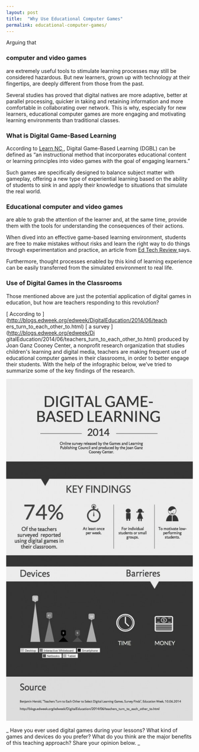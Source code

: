 ```yaml
---
layout: post
title:  "Why Use Educational Computer Games"
permalink: educational-computer-games/
---
```

Arguing that 

### computer and video games

are extremely useful tools to
stimulate learning processes may still be considered hazardous. But new
learners, grown up with technology at their fingertips, are deeply different
from those from the past.

Several studies has proved that digital natives are more adaptive, better at
parallel processing, quicker in taking and retaining information and more
comfortable in collaborating over network. This is why, especially for new
learners, educational computer games are more engaging and motivating 
learning environments
than traditional classes.

### What is Digital Game-Based Learning

According to [ Learn NC ](http://www.learnnc.org/lp/pages/4970) , Digital
Game-Based Learning (DGBL) can be defined as “an instructional method that
incorporates educational content or learning principles into video games with
the goal of engaging learners.”

Such games are specifically designed to balance subject matter with gameplay,
offering a new type of experiential learning based on the ability of students
to sink in and apply their knowledge to situations that simulate the real
world.

### Educational computer and video games

are able to grab the attention of the learner and, at the same time, provide them with the tools for understanding the consequences of their actions. 

When dived into an effective game-based learning environment, students are
free to make mistakes without risks and learn the right way to do things
through experimentation and practice, an article from [ Ed Tech Review
](http://edtechreview.in/dictionary/298-what-is-game-based-learning) says.

Furthermore, thought processes enabled by this kind of learning experience can
be easily transferred from the simulated environment to real life.

### Use of Digital Games in the Classrooms

Those mentioned above are just the potential application of digital games in
education, but how are teachers responding to this revolution?

[ According to ](http://blogs.edweek.org/edweek/DigitalEducation/2014/06/teach
ers_turn_to_each_other_to.html) [ a survey ](http://blogs.edweek.org/edweek/Di
gitalEducation/2014/06/teachers_turn_to_each_other_to.html) produced by Joan
Ganz Cooney Center, a nonprofit research organization that studies children's
learning and digital media, teachers are making frequent use of educational
computer games in their classrooms, in order to better engage their students.
With the help of the infographic below, we’ve tried to summarize some of the
key findings of the research.

<div class="img-holder full-width">
   <img src="/img/blogs/tutor-cruncher-digital-game-learning-559x1024.jpg" alt-text="tutor-cruncher-digital-game-learning"/>
</div>

_ Have you ever used digital games during your lessons? What kind of games and
devices do you prefer? What do you think are the major benefits of this
teaching approach? Share your opinion below. _
